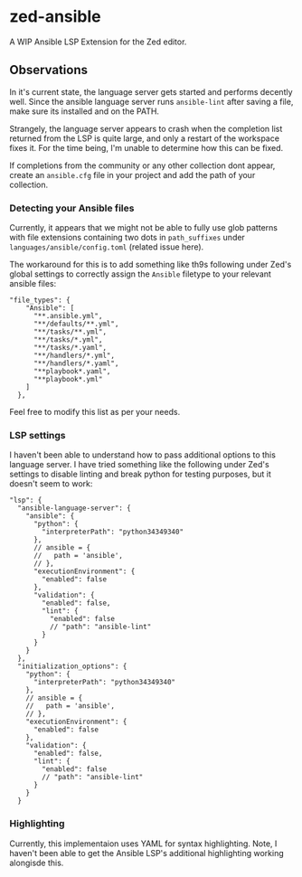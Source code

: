 # zed-ansible
A WIP Ansible LSP Extension for the Zed editor.

## Observations
In it's current state, the language server gets started and performs decently well. Since the ansible language server runs `ansible-lint` after saving a file, make sure its installed and on the PATH.

Strangely, the language server appears to crash when the completion list returned from the LSP is quite large, and only a restart of the workspace fixes it. For the time being, I'm unable to determine how this can be fixed.

If completions from the community or any other collection dont appear, create an `ansible.cfg` file in your project and add the path of your collection.

### Detecting your Ansible files
Currently, it appears that we might not be able to fully use glob patterns with file extensions containing two dots in `path_suffixes` under `languages/ansible/config.toml` (related issue here).

The workaround for this is to add something like th9s following under Zed's global settings to correctly assign the `Ansible` filetype to your relevant ansible files:
```
"file_types": {
    "Ansible": [
      "**.ansible.yml",
      "**/defaults/**.yml",
      "**/tasks/**.yml",
      "**/tasks/*.yml",
      "**/tasks/*.yaml",
      "**/handlers/*.yml",
      "**/handlers/*.yaml",
      "**playbook*.yaml",
      "**playbook*.yml"
    ]
  },
```
Feel free to modify this list as per your needs.

### LSP settings
I haven't been able to understand how to pass additional options to this language server. I have tried something like the following under Zed's settings to disable linting and break python for testing purposes, but it doesn't seem to work:
```
"lsp": {
  "ansible-language-server": {
    "ansible": {
      "python": {
        "interpreterPath": "python34349340"
      },
      // ansible = {
      //   path = 'ansible',
      // },
      "executionEnvironment": {
        "enabled": false
      },
      "validation": {
        "enabled": false,
        "lint": {
          "enabled": false
          // "path": "ansible-lint"
        }
      }
    }
  },
  "initialization_options": {
    "python": {
      "interpreterPath": "python34349340"
    },
    // ansible = {
    //   path = 'ansible',
    // },
    "executionEnvironment": {
      "enabled": false
    },
    "validation": {
      "enabled": false,
      "lint": {
        "enabled": false
        // "path": "ansible-lint"
      }
    }
  }
```

### Highlighting
Currently, this implementaion uses YAML for syntax highlighting. Note, I haven't been able to get the Ansible LSP's additional highlighting working alongisde this.
